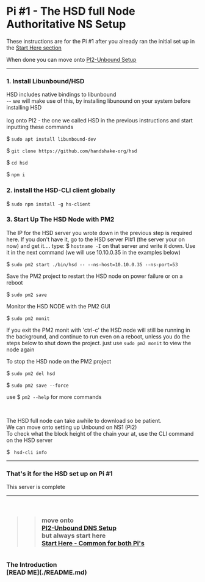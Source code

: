 # Pi #1 - The HSD full Node Authoritative NS Setup

These instructions are for the Pi #1 after you already ran the initial set up in the [Start Here section](./Start.md)


When done you can move onto [PI2-Unbound Setup](./PI2-Unbound_setup.md)
<HR/>

### 1. Install Libunbound/HSD 
HSD includes native bindings to libunbound <br/>-- we will make use of this, by installing libunound  on your system before installing HSD <br/><br/>
log onto PI2 - the one we called HSD in the previous instructions and start inputting these commands

$   `sudo apt install libunbound-dev`

$   `git clone https://github.com/handshake-org/hsd`

$ `cd hsd`

$ `npm i`

### 2. install the HSD-CLI client globally

$ `sudo npm install -g hs-client`


### 3. Start Up The HSD Node with PM2



The IP for the HSD server you wrote down in the previous step is required here. If you don't have it, go to the HSD server PI#1 (the server your on now) and get it.... type:
$ `hostname -I` on that server and write it down. Use it in the next command (we will use 10.10.0.35 in the examples below)

$   `sudo pm2 start ./bin/hsd -- --ns-host=10.10.0.35 --ns-port=53`

Save the PM2 project to restart the HSD node on power failure or on a reboot

$ `sudo pm2 save`

Monitor the HSD NODE with the PM2 GUI

$   `sudo pm2 monit`

If you exit the PM2 monit with 'ctrl-c' the HSD node will still be running in the background, and continue to run even on a reboot, unless you do the steps below to shut down the project.  just use `sudo pm2 monit` to view the node again

To stop the HSD node on the PM2 project

$   `sudo pm2 del hsd`

$   `sudo pm2 save --force`

use $ `pm2 --help` for more commands 

<br/>

The HSD full node can take awhile to download so be patient.<br/>  We can move onto setting up Unbound on NS1 (Pi2)<br/>
To check what the block height of the chain your at, use the CLI command on the HSD server

  $ ` hsd-cli info`


 <hr/>
  <H3> That's it for the HSD set up on Pi #1 </h3>
  This server is complete 
  <hr/>
<br/>
<h3>

>>move onto <br/>
 [PI2-Unbound DNS Setup](./PI2-Unbound_setup.md) <br/>but  always start here <br/>
  [Start Here - Common for both Pi's](./Start.md)
  <br/>
  The Introduction <br/>
 [READ ME](./README.md)
</h3>

<br/><br/>


